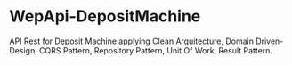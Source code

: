 # WepApi-DepositMachine
API Rest for Deposit Machine applying Clean Arquitecture, 
Domain Driven-Design, CQRS Pattern, Repository Pattern, Unit Of Work, Result Pattern.
